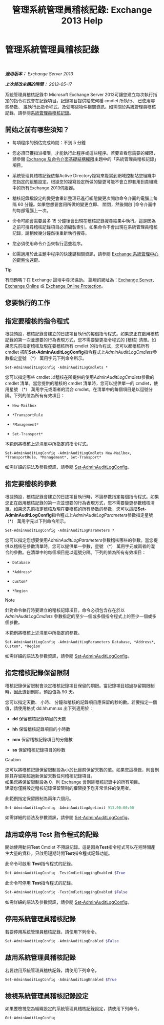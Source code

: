 ﻿---
title: '管理系統管理員稽核記錄: Exchange 2013 Help'
TOCTitle: 管理系統管理員稽核記錄
ms:assetid: 15c284c0-b8e6-42ca-9913-7c59fdb6885d
ms:mtpsurl: https://technet.microsoft.com/zh-tw/library/Dd335109(v=EXCHG.150)
ms:contentKeyID: 50553940
ms.date: 05/21/2018
mtps_version: v=EXCHG.150
ms.translationtype: MT
---

# 管理系統管理員稽核記錄

 

_**適用版本：** Exchange Server 2013_

_**上次修改主題的時間：** 2013-05-17_

系統管理員稽核記錄中 Microsoft Exchange Server 2013可讓您建立每次執行指定的指令程式會在記錄項目。記錄項目提供給您何種 cmdlet 所執行、 已使用哪些參數、 誰執行此指令程式，及受哪些物件相關資訊。如需關於系統管理員稽核記錄，請參閱[系統管理員稽核記錄](administrator-audit-logging-exchange-2013-help.md)。

## 開始之前有哪些須知？

  - 每項程序的預估完成時間：不到 5 分鐘

  - 您必須已獲指派權限，才能執行此程序或這些程序。若要查看您需要的權限，請參閱 [Exchange 及命令介面基礎結構權限](exchange-and-shell-infrastructure-permissions-exchange-2013-help.md)主題中的「系統管理員稽核記錄」項目。

  - 系統管理員稽核記錄依賴Active Directory複寫來複寫到網域控制站您組織中您指定的組態設定。根據您的複寫設定所做的變更可能不會立即套用到貴組織中的所有Exchange 2013伺服器。

  - 稽核記錄檔設定的變更會重新整理已進行組態變更次開啟命令介面的電腦上每隔 60 分鐘。如果您想要套用所做的變更立即、 關閉，然後開啟 \[命令介面中的每部電腦上一次。

  - 命令可能會需要最多 15 分鐘後會出現在稽核記錄搜尋結果中執行。這是因為之前可搜尋稽核記錄項目必須編製索引。如果命令不會出現在系統管理員稽核記錄，請稍候幾分鐘然後重新執行搜尋。

  - 您必須使用命令介面來執行這些程序。

  - 如需適用於此主題中程序的快速鍵相關資訊，請參閱 [Exchange 系統管理中心的鍵盤快速鍵](keyboard-shortcuts-in-the-exchange-admin-center-exchange-online-protection-help.md)。


> [!TIP]  
> 有問題嗎？在 Exchange 論壇中尋求協助。 論壇的網址為：<a href="https://go.microsoft.com/fwlink/p/?linkid=60612">Exchange Server</a>、 <a href="https://go.microsoft.com/fwlink/p/?linkid=267542">Exchange Online</a> 或 <a href="https://go.microsoft.com/fwlink/p/?linkid=285351">Exchange Online Protection</a>。




## 您要執行的工作

## 指定要稽核的指令程式

根據預設，稽核記錄會建立的日誌項目執行的每個指令程式。如果您正在啟用稽核記錄的第一次並想要的行為表現方式，您不需要變更指令程式的 \[稽核\] 清單。如果您先前指定稽核及現在要稽核所有 cmdlet 的指令程式，您可以都稽核所有 cmdlet 搭配**Set-AdminAuditLogConfig**指令程式上*AdminAuditLogCmdlets*參數指定星號 （\*） 萬用字元下列命令所示。

    Set-AdminAuditLogConfig -AdminAuditLogCmdlets *

您可以指定哪些 cmdlet 以稽核在所提供的使用*AdminAuditLogCmdlets*參數的 cmdlet 清單。當您提供的稽核的 cmdlet 清單時，您可以提供單一的 cmdlet，使用星號 （\*） 萬用字元或兩者的混合 cmdlet。在清單中的每個項目是以逗號分隔。下列的值為所有有效項目：

  - `New-Mailbox`

  - `*TransportRule`

  - `*Management*`

  - `Set-Transport*`

本範例將稽核上述清單中所指定的指令程式。

    Set-AdminAuditLogConfig -AdminAuditLogCmdlets New-Mailbox, *TransportRule, *Management*, Set-Transport*

如需詳細的語法及參數資訊，請參閱 [Set-AdminAuditLogConfig](https://technet.microsoft.com/zh-tw/library/dd298169\(v=exchg.150\))。

## 指定要稽核的參數

根據預設，稽核記錄會建立的日誌項目執行時，不論參數指定每個指令程式。如果您正在啟用稽核記錄的第一次並想要的行為表現方式，您不需要變更參數稽核清單。如果您先前指定稽核及現在要稽核的所有參數的參數，您可以這麼**Set-AdminAuditLogConfig**指令程式上*AdminAuditLogParameters*參數指定星號 （\*） 萬用字元以下列命令所示。

    Set-AdminAuditLogConfig -AdminAuditLogParameters *

您可以指定您想要使用*AdminAuditLogParameters*參數稽核哪些的參數。當您提供以稽核在參數清單時，您可以提供單一參數，星號 （\*） 萬用字元或兩者的混合的參數。在清單中的每個項目是以逗號分隔。下列的值為所有有效項目：

  - `Database`

  - `*Address*`

  - `Custom*`

  - `*Region`


> [!NOTE]  
> 針對命令執行時要建立的稽核記錄項目，命令必須包含存在於以 <em>AdminAuditLogCmdlets</em> 參數指定的至少一個或多個指令程式上的至少一個或多個參數。




本範例將稽核上述清單中所指定的參數。

    Set-AdminAuditLogConfig -AdminAuditLogParameters Database, *Address*, Custom*, *Region

如需詳細的語法及參數資訊，請參閱 [Set-AdminAuditLogConfig](https://technet.microsoft.com/zh-tw/library/dd298169\(v=exchg.150\))。

## 指定稽核記錄保留限制

稽核記錄保留限制會決定稽核記錄項目保留的期限。當記錄項目超過存留期限制時，因此遭到刪除。預設值為 90 天。

您可以指定天數、 小時、 分鐘和稽核的記錄項目應保留的秒的數。若要指定一個值，請使用格式 dd.hh.mm:ss 出下列適用於：

  - **dd** 保留稽核記錄項目的天數

  - **hh** 保留稽核記錄項目的小時數

  - **mm** 保留稽核記錄項目的分鐘數

  - **ss** 保留稽核記錄項目的秒數

> [!CAUTION]  
> 您可以將稽核記錄保留限制設為小於比目前保留天數的值。如果您這樣做，則會刪除其存留期超過新保留天數任何稽核記錄項目。<br />
> 如果您將保留限制設為 0，則 Exchange 會刪除稽核記錄中的所有項目。<br />
> 建議您僅將設定稽核記錄保留限制的權限授予您非常信任的使用者。


此範例指定保留限制為兩年六個月。

```powershell
Set-AdminAuditLogConfig -AdminAuditLogAgeLimit 913.00:00:00
```

如需詳細的語法及參數資訊，請參閱 [Set-AdminAuditLogConfig](https://technet.microsoft.com/zh-tw/library/dd298169\(v=exchg.150\))。

## 啟用或停用 Test 指令程式的記錄

開始使用動詞**Test** Cmdlet 不預設記錄。這是因為**Test**指令程式可以在短時間產生大量的資料。只啟用短期時間**Test**指令程式記錄功能。

此命令可啟用 **Test**指令程式的記錄。

```powershell
Set-AdminAuditLogConfig -TestCmdletLoggingEnabled $True
```

此命令可停用 **Test**指令程式的記錄。

```powershell
Set-AdminAuditLogConfig -TestCmdletLoggingEnabled $False
```

如需詳細的語法及參數資訊，請參閱 [Set-AdminAuditLogConfig](https://technet.microsoft.com/zh-tw/library/dd298169\(v=exchg.150\))。

## 停用系統管理員稽核記錄

若要停用系統管理員稽核記錄，請使用下列命令。

```powershell
Set-AdminAuditLogConfig -AdminAuditLogEnabled $False
```

## 啟用系統管理員稽核記錄

若要啟用系統管理員稽核記錄，請使用下列命令。

```powershell
Set-AdminAuditLogConfig -AdminAuditLogEnabled $True
```

## 檢視系統管理員稽核記錄設定

如果要檢視您為組織設定的系統管理員稽核記錄設定，請使用下列命令。

```powershell
Get-AdminAuditLogConfig
```

